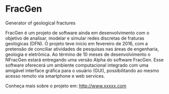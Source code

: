# FracGen
Generator of geological fractures

FracGen é um projeto de software ainda em desenvolvimento com o objetivo de analisar, modelar e simular redes 
discretas de fraturas geológicas (DFN). 
O projeto teve início em fevereiro de 2016, com a pretensão de conciliar atividades de pesquisas nas áreas de 
engenharia, geologia e eletrônica. Ao término de 10 meses de desenvolvimento o NFracGen estará entregando uma 
versão Alpha do software FracGen. Esse software oferecerá um ambiente computacional integrado com uma amigável
interface gráfica para o usuário (GUI), possibilitando ao mesmo acesso remoto via smartphone e web services.

Conheça mais sobre o projeto em: http://www.xxxxx.com
